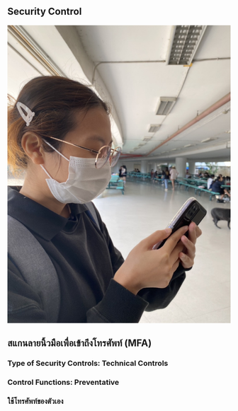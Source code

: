 ## Security Control

![Tong-card](./image/securitycontrol.png) 

## สแกนลายนิ้วมือเพื่อเข้าถึงโทรศัพท์ (MFA)
### Type of Security Controls: Technical Controls
### Control Functions: Preventative
### ใช้โทรศัพท์ของตัวเอง
